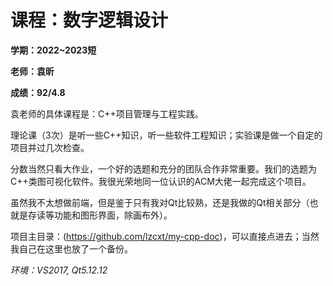 # 课程：数字逻辑设计

**学期：2022~2023短**

**老师：袁昕**

**成绩：92/4.8**

袁老师的具体课程是：C++项目管理与工程实践。

理论课（3次）是听一些C++知识，听一些软件工程知识；实验课是做一个自定的项目并过几次检查。

分数当然只看大作业，一个好的选题和充分的团队合作非常重要。我们的选题为C++类图可视化软件。我很光荣地同一位认识的ACM大佬一起完成这个项目。

虽然我不太想做前端，但是鉴于只有我对Qt比较熟，还是我做的Qt相关部分（也就是存读等功能和图形界面，除画布外）。

项目主目录：(https://github.com/lzcxt/my-cpp-doc)，可以直接点进去；当然我自己在这里也放了一个备份。

*环境：VS2017, Qt5.12.12*
